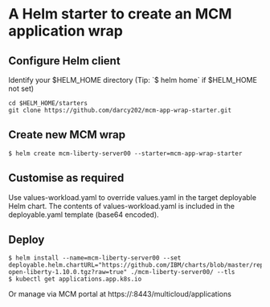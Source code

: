 # A Helm starter to create an MCM application wrap

## Configure Helm client


Identify your $HELM_HOME directory (Tip: `$ helm home` if $HELM_HOME not set)

```
cd $HELM_HOME/starters
git clone https://github.com/darcy202/mcm-app-wrap-starter.git
```


## Create new MCM wrap

```
$ helm create mcm-liberty-server00 --starter=mcm-app-wrap-starter
```


## Customise as required

Use values-workload.yaml to override values.yaml in the target deployable Helm chart.
The contents of values-workload.yaml is included in the deployable.yaml template (base64 encoded).


## Deploy

```
$ helm install --name=mcm-liberty-server00 --set deployable.helm.chartURL="https://github.com/IBM/charts/blob/master/repo/stable/ibm-open-liberty-1.10.0.tgz?raw=true" ./mcm-liberty-server00/ --tls
$ kubectl get applications.app.k8s.io
```
Or manage via MCM portal at https://<master>:8443/multicloud/applications